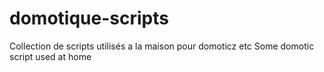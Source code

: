 # domotique-scripts
Collection de scripts utilisés a la maison pour domoticz etc
Some domotic script used at home
